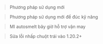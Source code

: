 > Phương pháp sử dụng mới

> Phương pháp sử dụng mới để đúc kỹ năng

> MI autosmelt bây giờ hỗ trợ vận may

> Sửa lỗi nhấp chuột trái vào 1.20.2+
